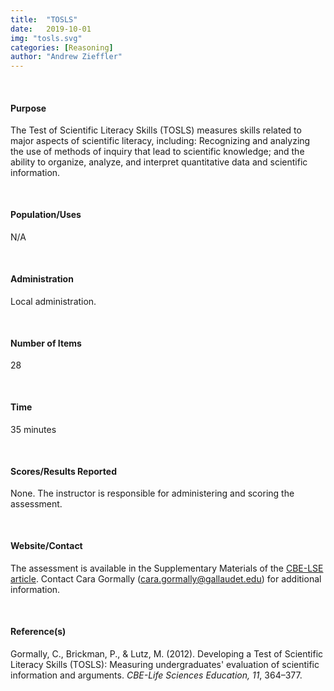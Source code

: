 ```yaml
---
title:  "TOSLS"
date:   2019-10-01
img: "tosls.svg"
categories: [Reasoning]
author: "Andrew Zieffler"
---
```




<br />

#### Purpose

The Test of Scientific Literacy Skills (TOSLS) measures skills related to major aspects of scientific literacy, including: Recognizing and analyzing the use of methods of inquiry that lead to scientific knowledge; and the ability to organize, analyze, and interpret quantitative data and scientific information. 

<p style="margin-bottom:50px;"> </p>

#### Population/Uses

N/A

<p style="margin-bottom:50px;"> </p>

#### Administration

Local administration.

<p style="margin-bottom:50px;"> </p>

#### Number of Items

28

<p style="margin-bottom:50px;"> </p>

#### Time

35 minutes 

<p style="margin-bottom:50px;"> </p>

#### Scores/Results Reported

None. The instructor is responsible for administering and scoring the assessment.

<p style="margin-bottom:50px;"> </p>

#### Website/Contact

The assessment is available in the Supplementary Materials of the [CBE-LSE article](https://www.ncbi.nlm.nih.gov/pubmed/23222832). Contact Cara Gormally (<cara.gormally@gallaudet.edu>) for additional information.



<p style="margin-bottom:50px;"> </p>

#### Reference(s)

Gormally, C., Brickman, P., &amp; Lutz, M. (2012). Developing a Test of Scientific Literacy Skills (TOSLS): Measuring undergraduates' evaluation of scientific information and arguments. *CBE-Life Sciences Education, 11*, 364&ndash;377.

